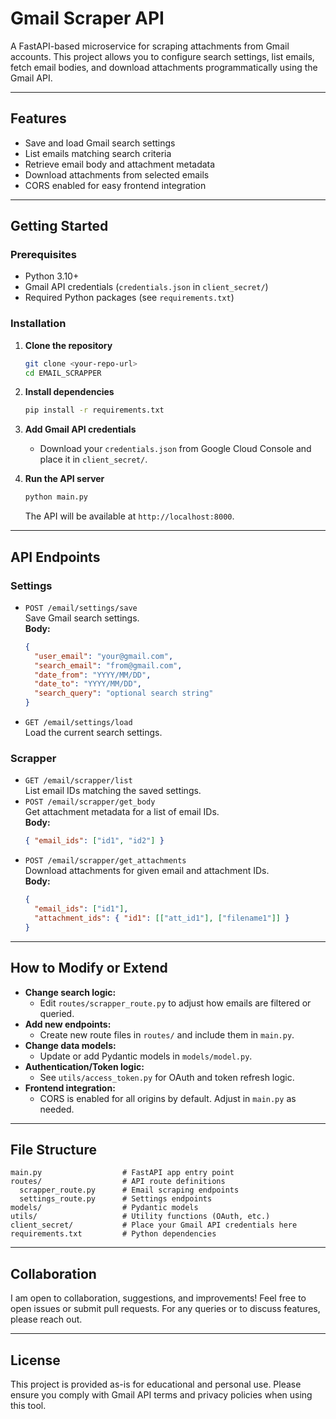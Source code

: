 # Gmail Scraper API

A FastAPI-based microservice for scraping attachments from Gmail accounts. This project allows you to configure search settings, list emails, fetch email bodies, and download attachments programmatically using the Gmail API.

---

## Features

- Save and load Gmail search settings
- List emails matching search criteria
- Retrieve email body and attachment metadata
- Download attachments from selected emails
- CORS enabled for easy frontend integration

---

## Getting Started

### Prerequisites

- Python 3.10+
- Gmail API credentials (`credentials.json` in `client_secret/`)
- Required Python packages (see `requirements.txt`)

### Installation

1. **Clone the repository**
   ```sh
   git clone <your-repo-url>
   cd EMAIL_SCRAPPER
   ```
2. **Install dependencies**
   ```sh
   pip install -r requirements.txt
   ```
3. **Add Gmail API credentials**

   - Download your `credentials.json` from Google Cloud Console and place it in `client_secret/`.

4. **Run the API server**
   ```sh
   python main.py
   ```
   The API will be available at `http://localhost:8000`.

---

## API Endpoints

### Settings

- `POST /email/settings/save`  
  Save Gmail search settings.  
  **Body:**
  ```json
  {
    "user_email": "your@gmail.com",
    "search_email": "from@gmail.com",
    "date_from": "YYYY/MM/DD",
    "date_to": "YYYY/MM/DD",
    "search_query": "optional search string"
  }
  ```
- `GET /email/settings/load`  
  Load the current search settings.

### Scrapper

- `GET /email/scrapper/list`  
  List email IDs matching the saved settings.
- `POST /email/scrapper/get_body`  
  Get attachment metadata for a list of email IDs.  
  **Body:**
  ```json
  { "email_ids": ["id1", "id2"] }
  ```
- `POST /email/scrapper/get_attachments`  
  Download attachments for given email and attachment IDs.  
  **Body:**
  ```json
  {
    "email_ids": ["id1"],
    "attachment_ids": { "id1": [["att_id1"], ["filename1"]] }
  }
  ```

---

## How to Modify or Extend

- **Change search logic:**
  - Edit `routes/scrapper_route.py` to adjust how emails are filtered or queried.
- **Add new endpoints:**
  - Create new route files in `routes/` and include them in `main.py`.
- **Change data models:**
  - Update or add Pydantic models in `models/model.py`.
- **Authentication/Token logic:**
  - See `utils/access_token.py` for OAuth and token refresh logic.
- **Frontend integration:**
  - CORS is enabled for all origins by default. Adjust in `main.py` as needed.

---

## File Structure

```
main.py                  # FastAPI app entry point
routes/                  # API route definitions
  scrapper_route.py      # Email scraping endpoints
  settings_route.py      # Settings endpoints
models/                  # Pydantic models
utils/                   # Utility functions (OAuth, etc.)
client_secret/           # Place your Gmail API credentials here
requirements.txt         # Python dependencies
```

---

## Collaboration

I am open to collaboration, suggestions, and improvements! Feel free to open issues or submit pull requests. For any queries or to discuss features, please reach out.

---

## License

This project is provided as-is for educational and personal use. Please ensure you comply with Gmail API terms and privacy policies when using this tool.
